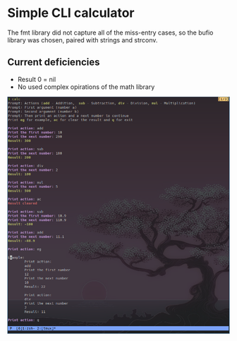 # Simple CLI calculator

The fmt library did not capture all of the miss-entry cases, so the bufio library was chosen, paired with strings and strconv.

## Current deficiencies

- Result 0 = nil
- No used complex opirations of the math library

![preview](/assets/preview.png)
